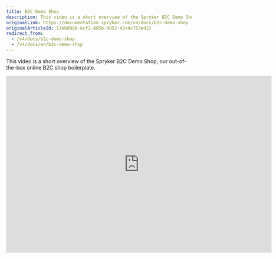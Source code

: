 ```yaml
---
title: B2C Demo Shop
description: This video is a short overview of the Spryker B2C Demo Shop, our out-of-the-box online B2C shop boilerplate.
originalLink: https://documentation.spryker.com/v4/docs/b2c-demo-shop
originalArticleId: 17ebd98b-6cf2-485b-9852-43c4c763ed22
redirect_from:
  - /v4/docs/b2c-demo-shop
  - /v4/docs/en/b2c-demo-shop
---
```


This video is a short overview of the Spryker B2C Demo Shop, our out-of-the-box online B2C shop boilerplate.

<iframe src="https://fast.wistia.net/embed/iframe/uv4rj9o34p" title="B2C Demo Shop Overview" allowtransparency="true" frameborder="0" scrolling="no" class="wistia_embed" name="wistia_embed" allowfullscreen="0" mozallowfullscreen="0" webkitallowfullscreen="0" oallowfullscreen="0" msallowfullscreen="0" width="720" height="480"></iframe>
